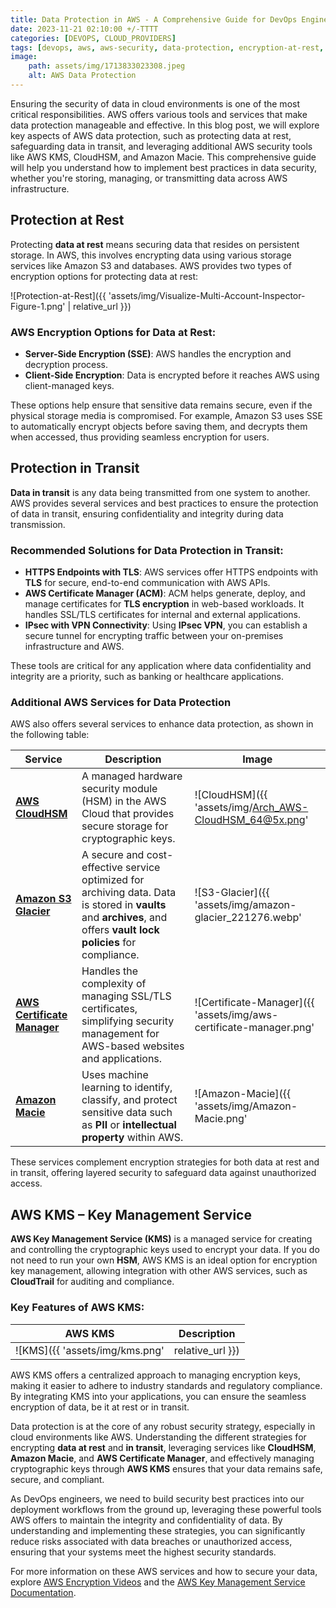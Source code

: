 ```yaml
---
title: Data Protection in AWS - A Comprehensive Guide for DevOps Engineers 
date: 2023-11-21 02:10:00 +/-TTTT
categories: [DEVOPS, CLOUD_PROVIDERS]
tags: [devops, aws, aws-security, data-protection, encryption-at-rest, encryption-in-transit, aws-key-management-service, cloud-providers]
image:
    path: assets/img/1713833023308.jpeg
    alt: AWS Data Protection
---
```


Ensuring the security of data in cloud environments is one of the most critical responsibilities. AWS offers various tools and services that make data protection manageable and effective. In this blog post, we will explore key aspects of AWS data protection, such as protecting data at rest, safeguarding data in transit, and leveraging additional AWS security tools like AWS KMS, CloudHSM, and Amazon Macie. This comprehensive guide will help you understand how to implement best practices in data security, whether you're storing, managing, or transmitting data across AWS infrastructure.

## Protection at Rest

Protecting **data at rest** means securing data that resides on persistent storage. In AWS, this involves encrypting data using various storage services like Amazon S3 and databases. AWS provides two types of encryption options for protecting data at rest:

![Protection-at-Rest]({{ 'assets/img/Visualize-Multi-Account-Inspector-Figure-1.png' | relative_url }})

### AWS Encryption Options for Data at Rest:

- **Server-Side Encryption (SSE)**: AWS handles the encryption and decryption process.
- **Client-Side Encryption**: Data is encrypted before it reaches AWS using client-managed keys.

These options help ensure that sensitive data remains secure, even if the physical storage media is compromised. For example, Amazon S3 uses SSE to automatically encrypt objects before saving them, and decrypts them when accessed, thus providing seamless encryption for users.

## Protection in Transit

**Data in transit** is any data being transmitted from one system to another. AWS provides several services and best practices to ensure the protection of data in transit, ensuring confidentiality and integrity during data transmission.

### Recommended Solutions for Data Protection in Transit:

- **HTTPS Endpoints with TLS**: AWS services offer HTTPS endpoints with **TLS** for secure, end-to-end communication with AWS APIs.
- **AWS Certificate Manager (ACM)**: ACM helps generate, deploy, and manage certificates for **TLS encryption** in web-based workloads. It handles SSL/TLS certificates for internal and external applications.
- **IPsec with VPN Connectivity**: Using **IPsec VPN**, you can establish a secure tunnel for encrypting traffic between your on-premises infrastructure and AWS.

These tools are critical for any application where data confidentiality and integrity are a priority, such as banking or healthcare applications.

### Additional AWS Services for Data Protection

AWS also offers several services to enhance data protection, as shown in the following table:

| **Service**              | **Description**                                                                                                                                     | **Image**                             |
|--------------------------|-----------------------------------------------------------------------------------------------------------------------------------------------------|---------------------------------------|
| **[AWS CloudHSM](https://aws.amazon.com/cloudhsm/)** | A managed hardware security module (HSM) in the AWS Cloud that provides secure storage for cryptographic keys.                          | ![CloudHSM]({{ 'assets/img/Arch_AWS-CloudHSM_64@5x.png' | relative_url }}) |
| **[Amazon S3 Glacier](https://aws.amazon.com/glacier/)** | A secure and cost-effective service optimized for archiving data. Data is stored in **vaults** and **archives**, and offers **vault lock policies** for compliance. | ![S3-Glacier]({{ 'assets/img/amazon-glacier_221276.webp' | relative_url }}) |
| **[AWS Certificate Manager](https://aws.amazon.com/certificate-manager/)** | Handles the complexity of managing SSL/TLS certificates, simplifying security management for AWS-based websites and applications.        | ![Certificate-Manager]({{ 'assets/img/aws-certificate-manager.png' | relative_url }}) |
| **[Amazon Macie](https://aws.amazon.com/macie/)**   | Uses machine learning to identify, classify, and protect sensitive data such as **PII** or **intellectual property** within AWS.         | ![Amazon-Macie]({{ 'assets/img/Amazon-Macie.png' | relative_url }}) |

These services complement encryption strategies for both data at rest and in transit, offering layered security to safeguard data against unauthorized access.

## AWS KMS – Key Management Service

**AWS Key Management Service (KMS)** is a managed service for creating and controlling the cryptographic keys used to encrypt your data. If you do not need to run your own **HSM**, AWS KMS is an ideal option for encryption key management, allowing integration with other AWS services, such as **CloudTrail** for auditing and compliance.

### Key Features of AWS KMS:

| **AWS KMS** | **Description** |
|-------------|-----------------|
| ![KMS]({{ 'assets/img/kms.png' | relative_url }}) | [AWS Key Management Service](https://aws.amazon.com/kms/) helps generate and control encryption keys across AWS services. You can use these keys directly in your applications or within integrated services. **AWS KMS** also enables seamless integration with **AWS CloudTrail**, providing a complete log of all key usage, thereby helping meet auditing and compliance needs. |

AWS KMS offers a centralized approach to managing encryption keys, making it easier to adhere to industry standards and regulatory compliance. By integrating KMS into your applications, you can ensure the seamless encryption of data, be it at rest or in transit.

Data protection is at the core of any robust security strategy, especially in cloud environments like AWS. Understanding the different strategies for encrypting **data at rest** and **in transit**, leveraging services like **CloudHSM**, **Amazon Macie**, and **AWS Certificate Manager**, and effectively managing cryptographic keys through **AWS KMS** ensures that your data remains safe, secure, and compliant.

As DevOps engineers, we need to build security best practices into our deployment workflows from the ground up, leveraging these powerful tools AWS offers to maintain the integrity and confidentiality of data. By understanding and implementing these strategies, you can significantly reduce risks associated with data breaches or unauthorized access, ensuring that your systems meet the highest security standards.

For more information on these AWS services and how to secure your data, explore [AWS Encryption Videos](https://www.youtube.com/user/AmazonWebServices/search) and the [AWS Key Management Service Documentation](https://aws.amazon.com/kms/).
